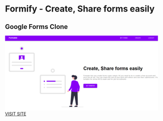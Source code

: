 # Formify - Create, Share forms easily
## Google Forms Clone

![preview](preview.png)
[VISIT SITE](https://formable-gfc.netlify.app/)
